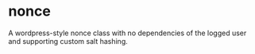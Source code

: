 # nonce
A wordpress-style nonce class with no dependencies of the logged user and supporting custom salt hashing.
